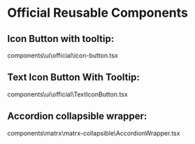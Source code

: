 # Official Reusable Components

## Icon Button with tooltip:
components\ui\official\icon-button.tsx

## Text Icon Button With Tooltip:
components\ui\official\TextIconButton.tsx

## Accordion collapsible wrapper:
components\matrx\matrx-collapsible\AccordionWrapper.tsx
